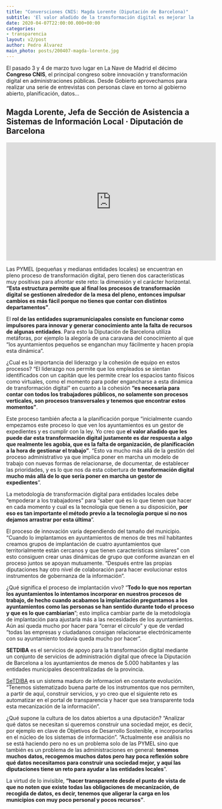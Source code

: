 ```yaml
---
title: "Conversciones CNIS: Magda Lorente (Diputación de Barcelona)"
subtitle: 'El valor añadido de la transformación digital es mejorar la organización y planificación en la gestión'
date: 2020-04-07T22:00:00.000+00:00
categories:
- transparencia
layout: v2/post
author: Pedro Álvarez
main_photo: posts/200407-magda-lorente.jpg
---
```


El pasado 3 y 4 de marzo tuvo lugar en La Nave de Madrid el décimo **Congreso CNIS**, el principal congreso sobre innovación y transformación digital en administraciones públicas. Desde Gobierto aprovechamos para realizar una serie de entrevistas con personas clave en torno al gobierno abierto, planificación, datos...

## Magda Lorente, Jefa de Sección de Asistencia a Sistemas de Información Local · Diputación de Barcelona

<div class="video_wrapper bigger">
<iframe width="560" height="315" src="https://www.youtube.com/embed/LhxxBhk322I" frameborder="0" allow="accelerometer; autoplay; encrypted-media; gyroscope; picture-in-picture" allowfullscreen></iframe>
</div>

Las PYMEL (pequeñas y medianas entidades locales) se encuentran en pleno proceso de transformación digital, pero tienen dos características muy positivas para afrontar este reto: la dimensión y el carácter horizontal. **“Esta estructura permite que al final los procesos de transformación digital se gestionen alrededor de la mesa del pleno, entonces impulsar cambios es más fácil porque no tienes que contar con distintos departamentos”**.

El **rol de las entidades supramuniciapales consiste en funcionar como impulsores para innovar y generar conocimiento ante la falta de recursos de algunas entidades**. Para esto la Diputación de Barcelona utiliza metáforas, por ejemplo la alegoría de una caravana del conocimiento al que “los ayuntamientos pequeños se enganchan muy fácilmente y hacen propia esta dinámica”. 

¿Cual es la importancia del liderazgo y la cohesión de equipo en estos procesos? “El liderazgo nos permite que los empleados se sientan identificados con un capitán que les permite crear los espacios tanto físicos como virtuales, como el momento para poder engancharse a esta dinámica de transformación digital” en cuanto a la cohesión **“es necesaria para contar con todos los trabajadores públicos, no solamente son procesos verticales, son procesos transversales y tenemos que encontrar estos momentos”**. 

Este proceso también afecta a la planificación porque “inicialmente cuando empezamos este proceso lo que ven los ayuntamientos es un gestor de expedientes y es cumplir con la ley. Yo creo que **el valor añadido que les puede dar esta transformación digital justamente es dar respuesta a algo que realmente les agobia, que es la falta de organización, de planificación a la hora de gestionar el trabajo”**. “Esto va mucho más allá de la gestión del proceso administrativo ya que implica poner en marcha un modelo de trabajo con nuevas formas de relacionarse, de documentar, de establecer las prioridades, y es lo que nos da esta cobertura de **transformación digital mucho más allá de lo que sería poner en marcha un gestor de expedientes**”.

La metodología de transformación digital para entidades locales debe  “empoderar a los trabajadores” para “saber qué es lo que tienen que hacer en cada momento y cual es la tecnología que tienen a su disposición, **por eso es tan importante el método previo a la tecnología porque si no nos dejamos arrastrar por esta última**”.

El proceso de innovación varía dependiendo del tamaño del municipio. “Cuando lo implantamos en ayuntamientos de menos de tres mil habitantes creamos grupos de implantación de cuatro ayuntamientos que territorialmente están cercanos y que tienen características similares” con esto consiguen crear unas dinámicas de grupo que conforme avanzan en el proceso juntos se apoyan mutuamente. “Después entre las propias diputaciones hay otro nivel de colaboración para hacer evolucionar estos instrumentos de gobernanza de la información”. 

¿Qué significa el proceso de implantación vivo? “**Todo lo que nos reportan los ayuntamientos lo intentamos incorporar en nuestros procesos de trabajo, de hecho cuando acabamos la implantación preguntamos a los ayuntamientos como las personas se han sentido durante todo el proceso y que es lo que cambiarían**”; esto implica cambiar parte de la metodología de implantación para ajustarla más a las necesidades de los ayuntamientos. Aún así queda mucho por hacer para “cerrar el círculo” y que de verdad “todas las empresas y ciudadanos consigan relacionarse electrónicamente con su ayuntamiento todavía queda mucho por hacer”.

<div class="notice">
<strong>SETDIBA</strong> es el servicios de apoyo para la transformación digital mediante un conjunto de servicios de administración digital que ofrece la Diputación de Barcelona a los ayuntamientos de menos de 5.000 habitantes y las entidades municipales descentralizadas de la provincia.
</div>

[SeTDIBA](http://setdiba.diba.cat/) es un sistema maduro de informacioń en constante evolución. “Tenemos sistematizado buena parte de los instrumentos que nos permiten, a partir de aquí, construir servicios, y yo creo que el siguiente reto es automatizar en el portal de transparencia y hacer que sea transparente toda esta mecanización de la información”.

¿Qué supone la cultura de los datos abiertos a una diputación? “Analizar qué datos se necesitan si queremos construir una sociedad mejor, es decir, por ejemplo en clave de Objetivos de Desarrollo Sostenible, e incorporarlos en el núcleo de los sistemas de información”. “Actualmente ese análisis no se está haciendo pero no es un problema solo de las PYMEL sino que también es un problema de las administraciones en general: **tenemos muchos datos, recogemos muchos datos pero hay poca reflexión sobre qué datos necesitamos para construir una sociedad mejor, y aquí las diputaciones tiene un reto para ayudar a las entidades locales**”.

La virtud de lo invisible, **“hacer transparente desde el punto de vista de que no noten que existe todas las obligaciones de mecanización, de recogida de datos, es decir, tenemos que aligerar la carga en los municipios con muy poco personal y pocos recursos”**.
